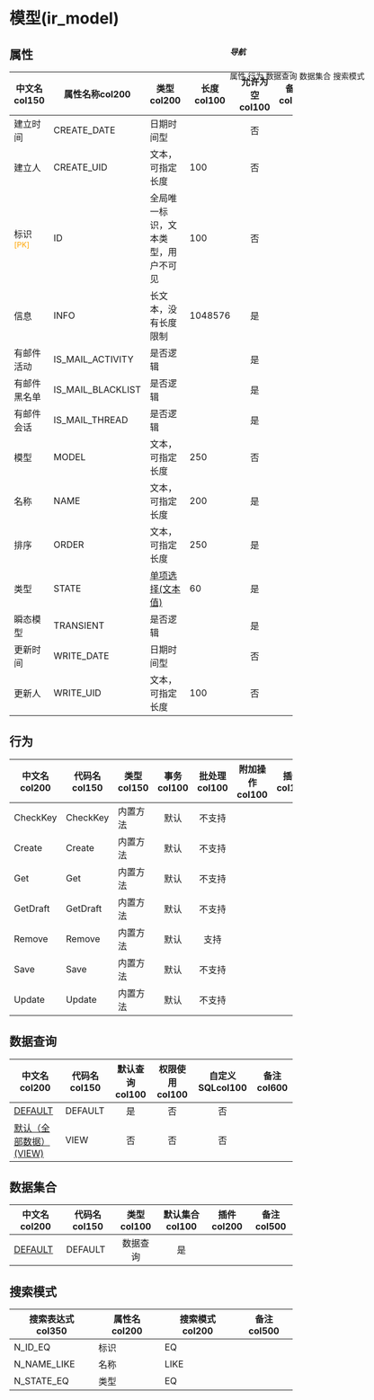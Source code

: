 # 模型(ir_model)  <!-- {docsify-ignore-all} -->


## 属性
|    中文名col150 | 属性名称col200           | 类型col200     | 长度col100    |允许为空col100    |  备注col500  |
| --------   |------------| -----  | -----  | :----: | -------- |
|建立时间|CREATE_DATE|日期时间型||否||
|建立人|CREATE_UID|文本，可指定长度|100|否||
|标识<sup class="footnote-symbol"><font color=orange>[PK]</font></sup>|ID|全局唯一标识，文本类型，用户不可见|100|否||
|信息|INFO|长文本，没有长度限制|1048576|是||
|有邮件活动|IS_MAIL_ACTIVITY|是否逻辑||是||
|有邮件黑名单|IS_MAIL_BLACKLIST|是否逻辑||是||
|有邮件会话|IS_MAIL_THREAD|是否逻辑||是||
|模型|MODEL|文本，可指定长度|250|否||
|名称|NAME|文本，可指定长度|200|是||
|排序|ORDER|文本，可指定长度|250|是||
|类型|STATE|[单项选择(文本值)](index/dictionary_index#ir_model_state "类型")|60|是||
|瞬态模型|TRANSIENT|是否逻辑||是||
|更新时间|WRITE_DATE|日期时间型||否||
|更新人|WRITE_UID|文本，可指定长度|100|否||


## 行为
| 中文名col200    | 代码名col150    | 类型col150    | 事务col100   | 批处理col100   | 附加操作col100  | 插件col150    |  备注col300  |
| -------- |---------- |----------- |:----:|:----:|---------| ----- | ----- |
|CheckKey|CheckKey|内置方法|默认|不支持||||
|Create|Create|内置方法|默认|不支持||||
|Get|Get|内置方法|默认|不支持||||
|GetDraft|GetDraft|内置方法|默认|不支持||||
|Remove|Remove|内置方法|默认|支持||||
|Save|Save|内置方法|默认|不支持||||
|Update|Update|内置方法|默认|不支持||||

## 数据查询
| 中文名col200    | 代码名col150    | 默认查询col100 | 权限使用col100 | 自定义SQLcol100 |  备注col600|
| --------  | --------   | :----:  |:----:  | :----:  |----- |
|[DEFAULT](module/base/ir_model/query/Default)|DEFAULT|是|否 |否 ||
|[默认（全部数据）(VIEW)](module/base/ir_model/query/View)|VIEW|否|否 |否 ||

## 数据集合
| 中文名col200  | 代码名col150  | 类型col100 | 默认集合col100 |   插件col200|   备注col500|
| --------  | --------   | :----:   | :----:   | ----- |----- |
|[DEFAULT](module/base/ir_model/dataset/Default)|DEFAULT|数据查询|是|||

## 搜索模式
|   搜索表达式col350   |    属性名col200    |    搜索模式col200        |备注col500  |
| -------- |------------|------------|------|
|N_ID_EQ|标识|EQ||
|N_NAME_LIKE|名称|LIKE||
|N_STATE_EQ|类型|EQ||

<div style="display: block; overflow: hidden; position: fixed; top: 140px; right: 100px;">

##### 导航
<el-anchor >
<el-anchor-link :href="`#/module/base/ir_model?id=属性`">
  属性
</el-anchor-link>
<el-anchor-link :href="`#/module/base/ir_model?id=行为`">
  行为
</el-anchor-link>
<el-anchor-link :href="`#/module/base/ir_model?id=数据查询`">
  数据查询
</el-anchor-link>
<el-anchor-link :href="`#/module/base/ir_model?id=数据集合`">
  数据集合
</el-anchor-link>
<el-anchor-link :href="`#/module/base/ir_model?id=搜索模式`">
  搜索模式
</el-anchor-link>
</el-anchor>
</div>

<script>
 const { createApp } = Vue
  createApp({
    data() {
      return {



      }
    },
    methods: {
    }
  }).use(ElementPlus).mount('#app')
</script>